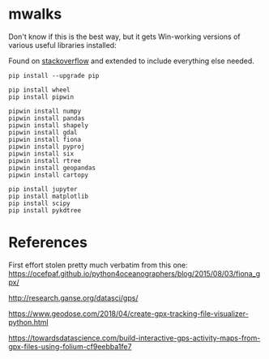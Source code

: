 # mwalks

Don't know if this is the best way, but it gets Win-working versions of various useful libraries installed:

Found on [stackoverflow](https://stackoverflow.com/questions/54734667/error-installing-geopandas-a-gdal-api-version-must-be-specified-in-anaconda) and extended to include everything else needed.


```
pip install --upgrade pip

pip install wheel
pip install pipwin

pipwin install numpy
pipwin install pandas
pipwin install shapely
pipwin install gdal
pipwin install fiona
pipwin install pyproj
pipwin install six
pipwin install rtree
pipwin install geopandas
pipwin install cartopy

pip install jupyter
pip install matplotlib
pip install scipy
pip install pykdtree
```

# References

First effort stolen pretty much  verbatim from this one:
https://ocefpaf.github.io/python4oceanographers/blog/2015/08/03/fiona_gpx/

http://research.ganse.org/datasci/gps/

https://www.geodose.com/2018/04/create-gpx-tracking-file-visualizer-python.html

https://towardsdatascience.com/build-interactive-gps-activity-maps-from-gpx-files-using-folium-cf9eebba1fe7
